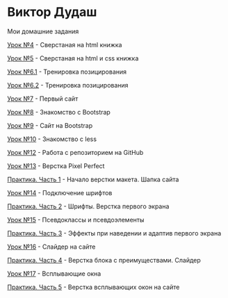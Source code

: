 

# Виктор Дудаш
Мои домашние задания

[Урок №4](https://vdudash36.github.io/lesson_4/ "Моя готовая домашка") - Сверстаная на html книжка

[Урок №5](https://vdudash36.github.io/lesson_5/ "Моя готовая домашка") - Сверстаная на html и css книжка

[Урок №6.1](https://vdudash36.github.io/lesson_6.1/ "Моя готовая домашка") - Тренировка позицирования

[Урок №6.2](https://vdudash36.github.io/lesson_6.2/ "Моя готовая домашка") - Тренировка позицирования

[Урок №7](https://vdudash36.github.io/lesson_7/ "Моя готовая домашка") - Первый сайт

[Урок №8](https://vdudash36.github.io/lesson_8/ "Моя готовая домашка") - Знакомство с Bootstrap

[Урок №9](https://vdudash36.github.io/lesson_9/ "Моя готовая домашка") - Сайт на Bootstrap

[Урок №10](https://vdudash36.github.io/lesson_10/ "Моя готовая домашка") - Знакомство с less

[Урок №12](https://vdudash36.github.io/lesson_12/src/ "Моя готовая домашка") - Работа с репозиторием на GitHub

[Урок №13](https://vdudash36.github.io/lesson_13/ "Моя готовая домашка") - Верстка Pixel Perfect

[Практика. Часть 1](https://vdudash36.github.io/practic_part_1/ "Моя готовая домашка") - Начало верстки макета. Шапка сайта

[Урок №14](https://vdudash36.github.io/lesson_14/ "Моя готовая домашка") - Подключение шрифтов

[Практика. Часть 2](https://vdudash36.github.io/practic_part_2/ "Моя готовая домашка") - Шрифты. Верстка первого экрана

[Урок №15](https://vdudash36.github.io/lesson_15/ "Моя готовая домашка") - Псевдоклассы и псевдоэлементы

[Практика. Часть 3](https://vdudash36.github.io/practic_part_3/ "Моя готовая домашка") - Эффекты при наведении и адаптив первого экрана

[Урок №16](https://vdudash36.github.io/lesson_16/ "Моя готовая домашка") - Слайдер на сайте

[Практика. Часть 4](https://vdudash36.github.io/practic_part_4/ "Моя готовая домашка") - Верстка блока с преимуществами. Слайдер

[Урок №17](https://vdudash36.github.io/lesson_17/ "Моя готовая домашка") - Всплывающие окна

[Практика. Часть 5](https://vdudash36.github.io/practic_part_5/ "Моя готовая домашка") - Верстка всплывающих окон на сайте
